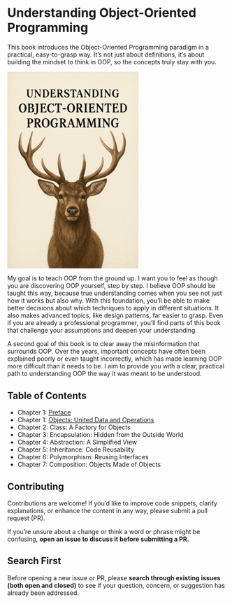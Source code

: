 # Understanding Object-Oriented Programming

This book introduces the Object-Oriented Programming paradigm in a practical, easy-to-grasp way. It’s not just about definitions, it’s about building the mindset to think in OOP, so the concepts truly stay with you.

<a href="https://understandingoop.com/"><img src="assets/cover.png" width="300" alt="Book Cover" align="center"></a>
<br>

My goal is to teach OOP from the ground up. I want you to feel as though you are discovering OOP yourself, step by step. I believe OOP should be taught this way, because true understanding comes when you see not just how it works but also why. With this foundation, you’ll be able to make better decisions about which techniques to apply in different situations. It also makes advanced topics, like design patterns, far easier to grasp. Even if you are already a professional programmer, you’ll find parts of this book that challenge your assumptions and deepen your understanding.

A second goal of this book is to clear away the misinformation that surrounds OOP. Over the years, important concepts have often been explained poorly or even taught incorrectly, which has made learning OOP more difficult than it needs to be. I aim to provide you with a clear, practical path to understanding OOP the way it was meant to be understood.

## Table of Contents

* Chapter 1: [Preface](preface.md)  
* Chapter 1: [Objects: United Data and Operations](chapter-1.md)  
* Chapter 2: Class: A Factory for Objects  
* Chapter 3: Encapsulation: Hidden from the Outside World  
* Chapter 4: Abstraction: A Simplified View  
* Chapter 5: Inheritance: Code Reusability  
* Chapter 6: Polymorphism: Reusing Interfaces  
* Chapter 7: Composition: Objects Made of Objects  

## Contributing

Contributions are welcome! If you’d like to improve code snippets, clarify explanations, or enhance the content in any way, please submit a pull request (PR).

If you’re unsure about a change or think a word or phrase might be confusing, **open an issue to discuss it before submitting a PR.**

## Search First

Before opening a new issue or PR, please **search through existing issues (both open and closed)** to see if your question, concern, or suggestion has already been addressed.
